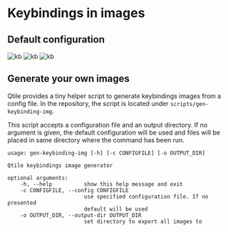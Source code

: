 # Keybindings in images

## Default configuration

<!-- don't delete LS_PNG and END_LS_PNG (it is used for `make genkeyimg`) -->
<!-- LS_PNG -->
![kb](_static/keybindings/mod4.png)
![kb](_static/keybindings/mod4-shift.png)
![kb](_static/keybindings/mod4-control.png)
<!-- END_LS_PNG -->

## Generate your own images

Qtile provides a tiny helper script to generate keybindings images from a
config file. In the repository, the script is located under
`scripts/gen-keybinding-img`.

This script accepts a configuration file and an output directory. If no
argument is given, the default configuration will be used and files will be
placed in same directory where the command has been run.

```
usage: gen-keybinding-img [-h] [-c CONFIGFILE] [-o OUTPUT_DIR]

Qtile keybindings image generator

optional arguments:
    -h, --help          show this help message and exit
    -c CONFIGFILE, --config CONFIGFILE
                        use specified configuration file. If no presented
                        default will be used
    -o OUTPUT_DIR, --output-dir OUTPUT_DIR
                        set directory to export all images to
```
